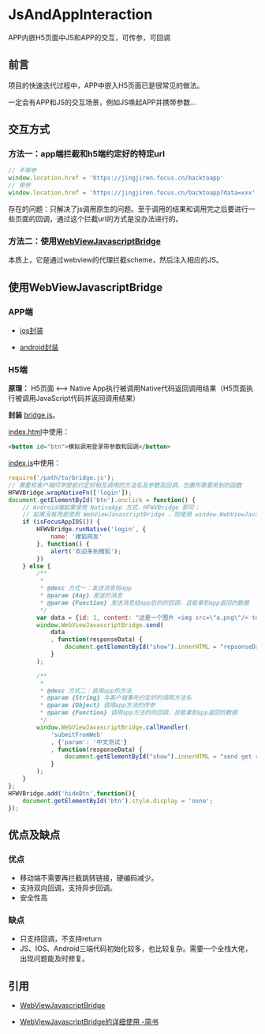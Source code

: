 # JsAndAppInteraction
APP内嵌H5页面中JS和APP的交互，可传参，可回调

## 前言

项目的快速迭代过程中，APP中嵌入H5页面已是很常见的做法。

一定会有APP和JS的交互场景，例如JS唤起APP并携带参数...

## 交互方式

### 方法一：app端拦截和h5端约定好的特定url

```js
// 不带参
window.location.href = 'https://jingjiren.focus.cn/backtoapp'
// 带参
window.location.href = 'https://jingjiren.focus.cn/backtoapp?data=xxx'
```
存在的问题：只解决了js调用原生的问题。至于调用的结果和调用完之后要进行一些页面的回调，通过这个拦截url的方式是没办法进行的。

### 方法二：使用[WebViewJavascriptBridge](https://github.com/marcuswestin/WebViewJavascriptBridge)

本质上，它是通过webview的代理拦截scheme，然后注入相应的JS。

## 使用WebViewJavascriptBridge

### APP端

- [ios封装](https://github.com/careteenL/JsAndAppInteraction/blob/master/BaseWKWebViewController.swift)

- [android封装](https://github.com/careteenL/JsAndAppInteraction/blob/master/android.java)

### H5端

**原理：** H5页面 <--> Native App执行被调用Native代码返回调用结果（H5页面执行被调用JavaScript代码并返回调用结果）

**封装** [bridge.js](https://github.com/careteenL/JsAndAppInteraction/blob/master/bridge.js)。


[index.html](https://github.com/careteenL/JsAndAppInteraction/blob/master/ios-index.html)中使用：
```html
<button id="btn">模拟调用登录带参数和回调</button>
```

[index.js](https://github.com/careteenL/JsAndAppInteraction/blob/master/ios-index.html)中使用：
```js
require('/path/to/bridge.js');
// 需要和客户端同学提前约定好相互调用的方法名及参数及回调，包裹所需要用到的函数
HFWVBridge.wrapNativeFn(['login']);
document.getElementById('btn').onclick = function() {
    // Android端如果使用 NativeApp 方式，HFWVBridge 即可；
    // 如果没有而是使用 WebViewJavascriptBridge ，则使用 window.WebViewJavascriptBridge.callHandler
    if (isFocusAppIOS()) {
        HFWVBridge.runNative('login', {
            name: '搜狐网友'
        }, function() {
            alert('欢迎来到搜狐');
        })
    } else {
        /**
         *
         * @desc 方式一：发送消息给app
         * @param {Any} 发送的消息
         * @param {Function} 发送消息给app后的的回调，且能拿到app返回的数据
         */
        var data = {id: 1, content: "这是一个图片 <img src=\"a.png\"/> test\r\nhahaha"};
        window.WebViewJavascriptBridge.send(
            data
            , function(responseData) {
                document.getElementById("show").innerHTML = "repsonseData from java, data = " + responseData
            }
        );

        /**
         *
         * @desc 方式二：调用app的方法
         * @param {String} 与客户端事先约定好的调用方法名
         * @param {Object} 调用app方法的传参
         * @param {Function} 调用app方法的的回调，且能拿到app返回的数据
         */
        window.WebViewJavascriptBridge.callHandler(
            'submitFromWeb'
            , {'param': '中文测试'}
            , function(responseData) {
                document.getElementById("show").innerHTML = "send get responseData from java, data = " + responseData
            }
        );
    }    
};
HFWVBridge.add('hideBtn',function(){
    document.getElementById('btn').style.display = 'none';
});
```

## 优点及缺点

### 优点

- 移动端不需要再拦截跳转链接，硬编码减少。
- 支持双向回调，支持异步回调。
- 安全性高

### 缺点

- 只支持回调，不支持return
- JS、IOS、Android三端代码初始化较多，也比较复杂。需要一个全栈大佬，出现问题能及时修复。

## 引用

- [WebViewJavascriptBridge](https://github.com/marcuswestin/WebViewJavascriptBridge)

- [WebViewJavascriptBridge的详细使用 -简书](https://www.jianshu.com/p/ba6358b1eec3)

